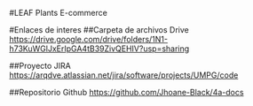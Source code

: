 #LEAF
Plants E-commerce

#Enlaces de interes
##Carpeta de archivos Drive
https://drive.google.com/drive/folders/1N1-h73KuWGlJxErIpGA4tB39ZivQEHIV?usp=sharing 

##Proyecto JIRA
https://arqdve.atlassian.net/jira/software/projects/UMPG/code

##Repositorio Github
https://github.com/Jhoane-Black/4a-docs
